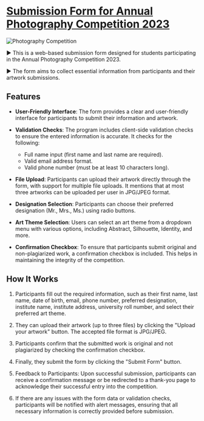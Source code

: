 # [Submission Form for Annual Photography Competition 2023](https://github.com/Adrija-G/FormSubmissionPortal/blob/main/CompetitionForm)

![Photography Competition](https://img.shields.io/badge/Photography%20Competition-2023-blue)

► This is a web-based submission form designed for students participating in the Annual Photography Competition 2023. 

► The form aims to collect essential information from participants and their artwork submissions.

## Features

- **User-Friendly Interface**: The form provides a clear and user-friendly interface for participants to submit their information and artwork.

- **Validation Checks**: The program includes client-side validation checks to ensure the entered information is accurate. It checks for the following:
  - Full name input (first name and last name are required).
  - Valid email address format.
  - Valid phone number (must be at least 10 characters long).
  
- **File Upload**: Participants can upload their artwork directly through the form, with support for multiple file uploads. It mentions that at most three artworks can be uploaded per user in JPG/JPEG format.

- **Designation Selection**: Participants can choose their preferred designation (Mr., Mrs., Ms.) using radio buttons.

- **Art Theme Selection**: Users can select an art theme from a dropdown menu with various options, including Abstract, Silhouette, Identity, and more.

- **Confirmation Checkbox**: To ensure that participants submit original and non-plagiarized work, a confirmation checkbox is included. This helps in maintaining the integrity of the competition.

## How It Works

1. Participants fill out the required information, such as their first name, last name, date of birth, email, phone number, preferred designation, institute name, institute address, university roll number, and select their preferred art theme.

2. They can upload their artwork (up to three files) by clicking the "Upload your artwork" button. The accepted file format is JPG/JPEG.

3. Participants confirm that the submitted work is original and not plagiarized by checking the confirmation checkbox.

4. Finally, they submit the form by clicking the "Submit Form" button.

5. Feedback to Participants: Upon successful submission, participants can receive a confirmation message or be redirected to a thank-you page to acknowledge their successful entry into the competition.

6. If there are any issues with the form data or validation checks, participants will be notified with alert messages, ensuring that all necessary information is correctly provided before submission.

